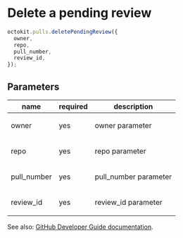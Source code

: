 # Delete a pending review

```js
octokit.pulls.deletePendingReview({
  owner,
  repo,
  pull_number,
  review_id,
});
```

## Parameters

<table>
  <thead>
    <tr>
      <th>name</th>
      <th>required</th>
      <th>description</th>
    </tr>
  </thead>
  <tbody>
    <tr><td>owner</td><td>yes</td><td>

owner parameter

</td></tr>
<tr><td>repo</td><td>yes</td><td>

repo parameter

</td></tr>
<tr><td>pull_number</td><td>yes</td><td>

pull_number parameter

</td></tr>
<tr><td>review_id</td><td>yes</td><td>

review_id parameter

</td></tr>
  </tbody>
</table>

See also: [GitHub Developer Guide documentation](https://developer.github.com/v3/pulls/reviews/#delete-a-pending-review).
